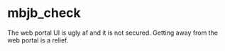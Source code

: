 # mbjb_check
The web portal UI is ugly af and it is not secured.
Getting away from the web portal is a relief.

